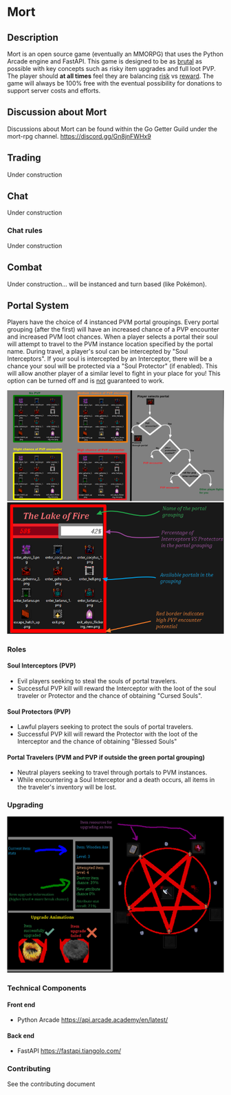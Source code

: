 # Mort

## Description
Mort is an open source game (eventually an MMORPG) that uses the Python Arcade engine and FastAPI. This game is designed to be 
as <ins>brutal</ins> as possible with key concepts such as risky item upgrades and full loot PVP. The player should 
**at all times** feel they are balancing <ins>risk</ins> vs <ins>reward</ins>. The game will always be 100% 
free with the eventual possibility for donations to support server costs and efforts. 

## Discussion about Mort
Discussions about Mort can be found within the Go Getter Guild under the mort-rpg channel. https://discord.gg/Gn8jnFWHx9

## Trading
Under construction

## Chat
Under construction

### Chat rules
Under construction

## Combat
Under construction... will be instanced and turn based (like Pokémon). 

## Portal System
Players have the choice of 4 instanced PVM portal groupings. Every portal grouping (after the first) will have an increased
chance of a PVP encounter and increased PVM loot chances. When a player selects a portal their soul will attempt to travel to the 
PVM instance location specified by the portal name. During travel, a player's soul can be intercepted by "Soul Interceptors". 
If your soul is intercepted by an Interceptor, there will be a chance your soul will be protected via a "Soul Protector"
(if enabled). This will allow another player of a similar level to fight in your place for you! This option can be turned off and is 
<ins>not</ins> guaranteed to work.

![](ideas/portal_pvp.png)
![](ideas/portal_grouping.png)

### Roles
#### Soul Interceptors (PVP)
* Evil players seeking to steal the souls of portal travelers.  
* Successful PVP kill will reward the Interceptor with the loot of the soul traveler or Protector and the chance of obtaining 
"Cursed Souls".
#### Soul Protectors (PVP)
* Lawful players seeking to protect the souls of portal travelers.  
* Successful PVP kill will reward the Protector with the loot of the Interceptor and the chance of obtaining "Blessed Souls"
#### Portal Travelers (PVM and PVP if outside the green portal grouping)
* Neutral players seeking to travel through portals to PVM instances.
* While encountering a Soul Interceptor and a death occurs, all items in the traveler's inventory will be lost. 

### Upgrading
![](ideas/upgrade_mock.png)

### Technical Components 
#### Front end
* Python Arcade https://api.arcade.academy/en/latest/
#### Back end
* FastAPI https://fastapi.tiangolo.com/

### Contributing
See the contributing document
